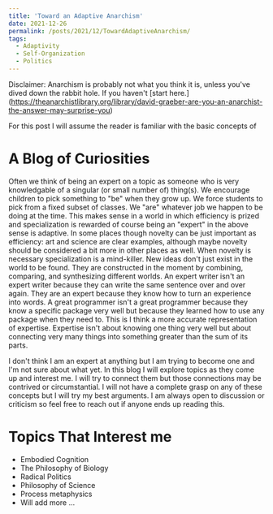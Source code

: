 ```yaml
---
title: 'Toward an Adaptive Anarchism'
date: 2021-12-26
permalink: /posts/2021/12/TowardAdaptiveAnarchism/
tags:
  - Adaptivity
  - Self-Organization
  - Politics
---
```


Disclaimer: Anarchism is probably not what you think it is, unless you've dived down the rabbit hole. If you
haven't [start here.] (https://theanarchistlibrary.org/library/david-graeber-are-you-an-anarchist-the-answer-may-surprise-you)

For this post I will assume the reader is familiar with the basic concepts of 

A Blog of Curiosities
======
Often we think of being an expert on a topic as someone who is very knowledgable of a singular (or small
number of) thing(s). We encourage children to pick something to "be" when they grow up. We force students
to pick from a fixed subset of classes. We "are" whatever job we happen to be doing at the time. This makes
sense in a world in which efficiency is prized and specialization is rewarded of course being an "expert" 
in the above sense is adaptive. In some places though novelty can be just important as efficiency: art and
science are clear examples, although maybe novelty should be considered a bit more in other places as well.
When novelty is necessary specialization is a mind-killer. New ideas don't just exist in the world to be 
found. They are constructed in the moment by combining, comparing, and synthesizing different worlds. 
An expert writer isn't an expert writer because they can write the same sentence over and over again. They
are an expert because they know how to turn an experience into words. A great programmer isn't a great 
programmer because they know a specific package very well but because they learned how to use any package 
when they need to. This is I think a more accurate representation of expertise. Expertise isn't about knowing
one thing very well but about connecting very many things into something greater than the sum of its parts.

I don't think I am an expert at anything but I am trying to become one and I'm not sure about what yet. In this
blog I will explore topics as they come up and interest me. I will try to connect them but those connections may
be contrived or circumstantial. I will not have a complete grasp on any of these concepts but I will try my best
arguments. I am always open to discussion or criticism so feel free to reach out if anyone ends up reading this.



Topics That Interest me
======
- Embodied Cognition
- The Philosophy of Biology
- Radical Politics
- Philosophy of Science
- Process metaphysics
- Will add more ...
